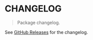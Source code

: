 # CHANGELOG

> Package changelog.

See [GitHub Releases](https://github.com/stdlib-js/assert-is-node-transform-stream-like/releases) for the changelog.